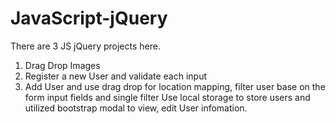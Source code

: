 # JavaScript-jQuery

There are 3 JS jQuery projects here.

1. Drag Drop Images
2. Register a new User and validate each input
3. Add User and use drag drop for location mapping, filter user base on the form input fields and single filter
   Use local storage to store users and utilized bootstrap modal to view, edit User infomation.
